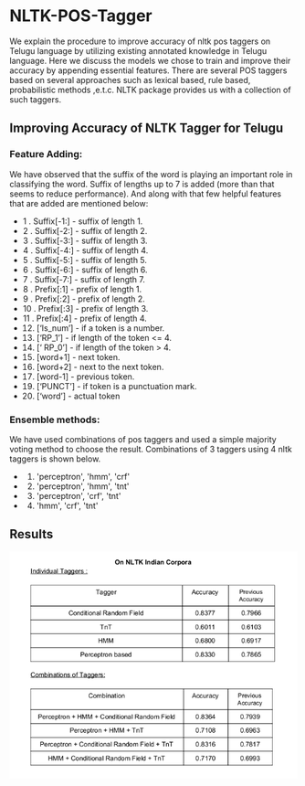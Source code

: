 # NLTK-POS-Tagger
We explain the procedure to improve accuracy of nltk pos taggers on Telugu language by utilizing existing annotated knowledge in Telugu language. Here we discuss the models we chose to train and improve their accuracy by appending essential features.
There are several POS taggers based on several approaches
such as lexical based, rule based, probabilistic methods ,e.t.c. NLTK package
provides us with a collection of such taggers.

## Improving Accuracy of NLTK Tagger for Telugu
### Feature Adding:
We have observed that the suffix of the word is playing an
important role in classifying the word. Suffix of lengths up to 7 is added (more than
that seems to reduce performance). And along with that few helpful features that are
added are mentioned below:
* 1 . Suffix[-1:] - suffix of length 1.
* 2 . Suffix[-2:] - suffix of length 2.
* 3 . Suffix[-3:] - suffix of length 3.
* 4 . Suffix[-4:] - suffix of length 4.
* 5 . Suffix[-5:] - suffix of length 5.
* 6 . Suffix[-6:] - suffix of length 6.
* 7 . Suffix[-7:] - suffix of length 7.
* 8 . Prefix[:1] - prefix of length 1.
* 9 . Prefix[:2] - prefix of length 2.
* 10 . Prefix[:3] - prefix of length 3.
* 11 . Prefix[:4] - prefix of length 4.
* 12. [‘Is_num’] - if a token is a number.
* 13. [‘RP_1’] - if length of the token <= 4.
* 14. [‘ RP_0’] - if length of the token > 4.
* 15. [word+1] - next token.
* 16. [word+2] - next to the next token.
* 17. [word-1] - previous token.
* 19. [‘PUNCT’] - if token is a punctuation mark.
* 20. [‘word’] - actual token

### Ensemble methods:
We have used combinations of pos taggers and used a simple
majority voting method to choose the result. Combinations of 3 taggers using 4 nltk
taggers is shown below.
* 1. 'perceptron', 'hmm', 'crf'
* 2. 'perceptron', 'hmm', 'tnt'
* 3. 'perceptron', 'crf', 'tnt'
* 4. 'hmm', 'crf', 'tnt'



## Results
![Results](results.png)
